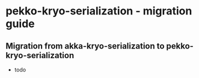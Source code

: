 pekko-kryo-serialization - migration guide
=========================================

Migration from akka-kryo-serialization to pekko-kryo-serialization
-----------------------------
* todo

